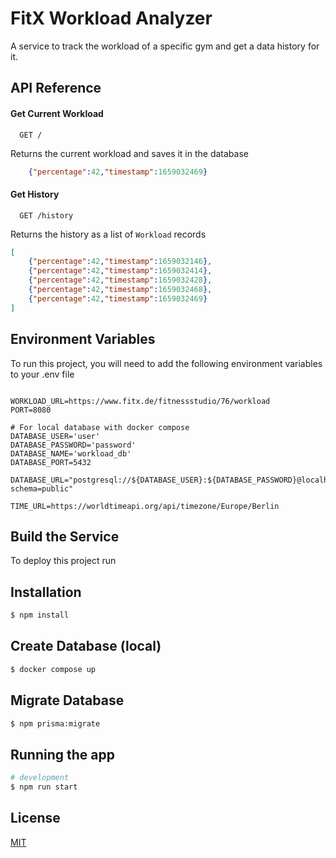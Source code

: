 
# FitX Workload Analyzer

A service to track the workload of a specific gym and get a data history for it.


## API Reference

#### Get Current Workload

```http request
  GET /
```
Returns the current workload and saves it in the database

```json
    {"percentage":42,"timestamp":1659032469}
```

#### Get History

```http request
  GET /history
```
Returns the history as a list of `Workload` records

```json
[
    {"percentage":42,"timestamp":1659032146},
    {"percentage":42,"timestamp":1659032414},
    {"percentage":42,"timestamp":1659032428},
    {"percentage":42,"timestamp":1659032468},
    {"percentage":42,"timestamp":1659032469}
]
```

## Environment Variables

To run this project, you will need to add the following environment variables to your .env file

```

WORKLOAD_URL=https://www.fitx.de/fitnessstudio/76/workload
PORT=8080

# For local database with docker compose
DATABASE_USER='user'
DATABASE_PASSWORD='password'
DATABASE_NAME='workload_db'
DATABASE_PORT=5432

DATABASE_URL="postgresql://${DATABASE_USER}:${DATABASE_PASSWORD}@localhost:${DATABASE_PORT}/${DATABASE_NAME}?schema=public"

TIME_URL=https://worldtimeapi.org/api/timezone/Europe/Berlin

```
## Build the Service

To deploy this project run

## Installation

```bash
$ npm install
```


## Create Database (local)

```bash
$ docker compose up
```

## Migrate Database

```bash
$ npm prisma:migrate
```

## Running the app

```bash
# development
$ npm run start
```


## License

[MIT](https://choosealicense.com/licenses/mit/)

